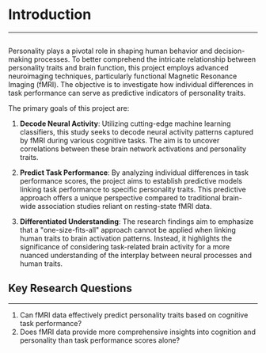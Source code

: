 # Introduction
---


```{tableofcontents}
```


Personality plays a pivotal role in shaping human behavior and decision-making processes. To better comprehend the intricate relationship between personality traits and brain function, this project employs advanced neuroimaging techniques, particularly functional Magnetic Resonance Imaging (fMRI). The objective is to investigate how individual differences in task performance can serve as predictive indicators of personality traits.

The primary goals of this project are:

1. **Decode Neural Activity**: Utilizing cutting-edge machine learning classifiers, this study seeks to decode neural activity patterns captured by fMRI during various cognitive tasks. The aim is to uncover correlations between these brain network activations and personality traits.

2. **Predict Task Performance**: By analyzing individual differences in task performance scores, the project aims to establish predictive models linking task performance to specific personality traits. This predictive approach offers a unique perspective compared to traditional brain-wide association studies reliant on resting-state fMRI data.

3. **Differentiated Understanding**: The research findings aim to emphasize that a "one-size-fits-all" approach cannot be applied when linking human traits to brain activation patterns. Instead, it highlights the significance of considering task-related brain activity for a more nuanced understanding of the interplay between neural processes and human traits.

## Key Research Questions
---

1. Can fMRI data effectively predict personality traits based on cognitive task performance?
2. Does fMRI data provide more comprehensive insights into cognition and personality than task performance scores alone?
